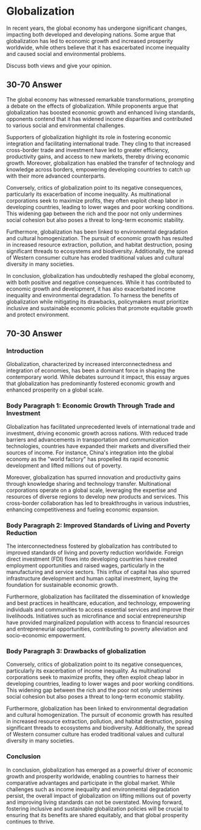 # Globalization

In recent years, the global economy has undergone significant changes, impacting both developed and developing nations.
Some argue that globalization has led to economic growth and increased prosperity worldwide, while others believe that it has exacerbated income inequality and caused social and environmental problems.

Discuss both views and give your opinion.

## 30-70 Answer

The global economy has witnessed remarkable transformations, prompting a debate on the effects of globalization. While proponents argue that globalization has boosted economic growth and enhanced living standards, opponents contend that it has widened income disparities and contributed to various social and environmental challenges.

Supporters of globalization highlight its role in fostering economic integration and facilitating international trade. They cling to that increased cross-border trade and investment have led to greater efficiency, productivity gains, and access to new markets, thereby driving economic growth. Moreover, globalization has enabled the transfer of technology and knowledge across borders, empowering developing countries to catch up with their more advanced counterparts.

Conversely, critics of globalization point to its negative consequences, particularly its exacerbation of income inequality. As multinational corporations seek to maximize profits, they often exploit cheap labor in developing countries, leading to lower wages and poor working conditions. This widening gap between the rich and the poor not only undermines social cohesion but also poses a threat to long-term economic stability.

Furthermore, globalization has been linked to environmental degradation and cultural homogenization. The pursuit of economic growth has resulted in increased resource extraction, pollution, and habitat destruction, posing significant threads to ecosystems and biodiversity. Additionally, the spread of Western consumer culture has eroded traditional values and cultural diversity in many societies.

In conclusion, globalization has undoubtedly reshaped the global economy, with both positive and negative consequences. While it has contributed to economic growth and development, it has also exacerbated income inequality and environmental degradation. To harness the benefits of globalization while mitigating its drawbacks, policymakers must prioritize inclusive and sustainable economic policies that promote equitable growth and protect environment.

## 70-30 Answer

### Introduction

Globalization, characterized by increased interconnectedness and integration of economies, has been a dominant force in shaping the contemporary world. While debates surround it impact, this essay argues that globalization has predominantly fostered economic growth and enhanced prosperity on a global scale.

### Body Paragraph 1: Economic Growth Through Trade and Investment

Globalization has facilitated unprecedented levels of international trade and investment, driving economic growth across nations. With reduced trade barriers and advancements in transportation and communication technologies, countries have expanded their markets and diversified their sources of income. For instance, China's integration into the global economy as the "world factory" has propelled its rapid economic development and lifted millions out of poverty.

Moreover, globalization has spurred innovation and productivity gains through knowledge sharing and technology transfer. Multinational corporations operate on a global scale, leveraging the expertise and resources of diverse regions to develop new products and services. This cross-border collaboration has led to breakthroughs in various industries, enhancing competitiveness and fueling economic expansion.

### Body Paragraph 2: Improved Standards of Living and Poverty Reduction

The interconnectedness fostered by globalization has contributed to improved standards of living and poverty reduction worldwide. Foreign direct investment (FDI) flows into developing countries have created employment opportunities and raised wages, particularly in the manufacturing and service sectors. This influx of capital has also spurred infrastructure development and human capital investment, laying the foundation for sustainable economic growth.

Furthermore, globalization has facilitated the dissemination of knowledge and best practices in healthcare, education, and technology, empowering individuals and communities to access essential services and improve their livelihoods. Initiatives such as microfinance and social entrepreneurship have provided marginalized population with access to financial resources and entrepreneurial opportunities, contributing to poverty alleviation and socio-economic empowerment.

### Body Paragraph 3: Drawbacks of globalization

Conversely, critics of globalization point to its negative consequences, particularly its exacerbation of income inequality. As multinational corporations seek to maximize profits, they often exploit cheap labor in developing countries, leading to lower wages and poor working conditions. This widening gap between the rich and the poor not only undermines social cohesion but also poses a threat to long-term economic stability.

Furthermore, globalization has been linked to environmental degradation and cultural homogenization. The pursuit of economic growth has resulted in increased resource extraction, pollution, and habitat destruction, posing significant threads to ecosystems and biodiversity. Additionally, the spread of Western consumer culture has eroded traditional values and cultural diversity in many societies.

### Conclusion

In conclusion, globalization has emerged as a powerful driver of economic growth and prosperity worldwide, enabling countries to harness their comparative advantages and participate in the global market. While challenges such as income inequality and environmental degradation persist, the overall impact of globalization on lifting millions out of poverty and improving living standards can not be overstated. Moving forward, fostering inclusive and sustainable globalization policies will be crucial to ensuring that its benefits are shared equitably, and that global prosperity continues to thrive.
